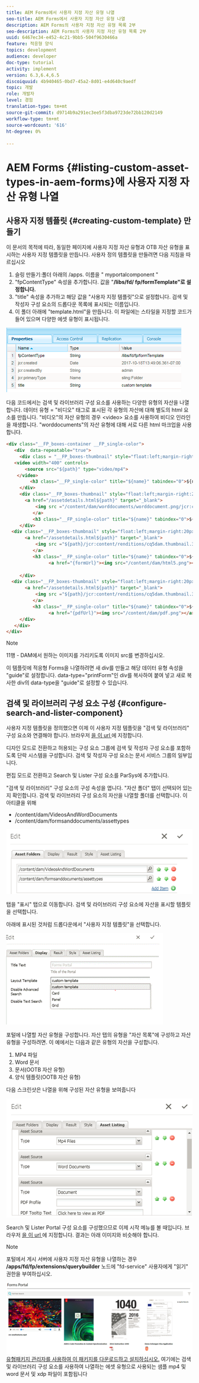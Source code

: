 ```yaml
---
title: AEM Forms에서 사용자 지정 자산 유형 나열
seo-title: AEM Forms에서 사용자 지정 자산 유형 나열
description: AEM Forms의 사용자 지정 자산 유형 목록 2부
seo-description: AEM Forms의 사용자 지정 자산 유형 목록 2부
uuid: 6467ec34-e452-4c21-9bb5-504f9630466a
feature: 적응형 양식
topics: development
audience: developer
doc-type: tutorial
activity: implement
version: 6.3,6.4,6.5
discoiquuid: 4b940465-0bd7-45a2-8d01-e4d640c9aedf
topic: 개발
role: 개발자
level: 경험
translation-type: tm+mt
source-git-commit: d9714b9a291ec3ee5f3dba9723de72bb120d2149
workflow-type: tm+mt
source-wordcount: '616'
ht-degree: 0%

---
```



# AEM Forms {#listing-custom-asset-types-in-aem-forms}에 사용자 지정 자산 유형 나열

## 사용자 지정 템플릿 {#creating-custom-template} 만들기


이 문서의 목적에 따라, 동일한 페이지에 사용자 지정 자산 유형과 OTB 자산 유형을 표시하는 사용자 지정 템플릿을 만듭니다. 사용자 정의 템플릿을 만들려면 다음 지침을 따르십시오

1. 슬링 만들기:폴더 아래의 /apps. 이름을 &quot; myportalcomponent &quot;
1. &quot;fpContentType&quot; 속성을 추가합니다. 값을 &quot;**/libs/fd/ fp/formTemplate&quot;로 설정합니다.**
1. &quot;title&quot; 속성을 추가하고 해당 값을 &quot;사용자 지정 템플릿&quot;으로 설정합니다. 검색 및 작성자 구성 요소의 드롭다운 목록에 표시되는 이름입니다.
1. 이 폴더 아래에 &quot;template.html&quot;을 만듭니다. 이 파일에는 스타일을 지정할 코드가 들어 있으며 다양한 에셋 유형이 표시됩니다.

![appsfolder](assets/appsfolder_.png)

다음 코드에서는 검색 및 라이브러리 구성 요소를 사용하는 다양한 유형의 자산을 나열합니다. 데이터 유형 = &quot;비디오&quot; 태그로 표시된 각 유형의 자산에 대해 별도의 html 요소를 만듭니다. &quot;비디오&quot;의 자산 유형의 경우 &lt;video> 요소를 사용하여 비디오 인라인을 재생합니다. &quot;worddocuments&quot;의 자산 유형에 대해 서로 다른 html 마크업을 사용합니다.

```html
<div class="__FP_boxes-container __FP_single-color">
   <div  data-repeatable="true">
     <div class = "__FP_boxes-thumbnail" style="float:left;margin-right:20px;" data-type = "videos">
   <video width="400" controls>
       <source src="${path}" type="video/mp4">
    </video>
         <h3 class="__FP_single-color" title="${name}" tabindex="0">${name}</h3>
     </div>
     <div class="__FP_boxes-thumbnail" style="float:left;margin-right:20px;" data-type = "worddocuments">
       <a href="/assetdetails.html${path}" target="_blank">
           <img src ="/content/dam/worddocuments/worddocument.png/jcr:content/renditions/cq5dam.thumbnail.319.319.png"/>
          </a>
          <h3 class="__FP_single-color" title="${name}" tabindex="0">${name}</h3>
     </div>
  <div class="__FP_boxes-thumbnail" style="float:left;margin-right:20px;" data-type = "xfaForm">
       <a href="/assetdetails.html${path}" target="_blank">
           <img src ="${path}/jcr:content/renditions/cq5dam.thumbnail.319.319.png"/>
          </a>
          <h3 class="__FP_single-color" title="${name}" tabindex="0">${name}</h3>
                <a href="{formUrl}"><img src="/content/dam/html5.png"></a><p>

     </div>
  <div class="__FP_boxes-thumbnail" style="float:left;margin-right:20px;" data-type = "printForm">
       <a href="/assetdetails.html${path}" target="_blank">
           <img src ="${path}/jcr:content/renditions/cq5dam.thumbnail.319.319.png"/>
          </a>
          <h3 class="__FP_single-color" title="${name}" tabindex="0">${name}</h3>
                <a href="{pdfUrl}"><img src="/content/dam/pdf.png"></a><p>
     </div>
   </div>
</div>
```

>[!NOTE]
>
>11행 - DAM에서 원하는 이미지를 가리키도록 이미지 src를 변경하십시오.
>
>이 템플릿에 적응형 Forms을 나열하려면 새 div를 만들고 해당 데이터 유형 속성을 &quot;guide&quot;로 설정합니다. data-type=&quot;printForm&quot;인 div를 복사하여 붙여 넣고 새로 복사한 div의 data-type을 &quot;guide&quot;로 설정할 수 있습니다.

## 검색 및 라이브러리 구성 요소 구성 {#configure-search-and-lister-component}

사용자 지정 템플릿을 정의했으면 이제 이 사용자 지정 템플릿을 &quot;검색 및 라이브러리&quot; 구성 요소와 연결해야 합니다. 브라우저 [을 이 url ](http://localhost:4502/editor.html/content/AemForms/CustomPortal.html)에 지정합니다.

디자인 모드로 전환하고 허용되는 구성 요소 그룹에 검색 및 작성자 구성 요소를 포함하도록 단락 시스템을 구성합니다. 검색 및 작성자 구성 요소는 문서 서비스 그룹의 일부입니다.

편집 모드로 전환하고 Search 및 Lister 구성 요소를 ParSys에 추가합니다.

&quot;검색 및 라이브러리&quot; 구성 요소의 구성 속성을 엽니다. &quot;자산 폴더&quot; 탭이 선택되어 있는지 확인합니다. 검색 및 라이브러리 구성 요소의 자산을 나열할 폴더를 선택합니다. 이 아티클을 위해

* /content/dam/VideosAndWordDocuments
* /content/dam/formsanddocuments/assettypes

![assetfolder](assets/selectingassetfolders.png)

탭을 &quot;표시&quot; 탭으로 이동합니다. 검색 및 라이브러리 구성 요소에 자산을 표시할 템플릿을 선택합니다.

아래에 표시된 것처럼 드롭다운에서 &quot;사용자 지정 템플릿&quot;을 선택합니다.

![searchanlister](assets/searchandlistercomponent.gif)

포털에 나열할 자산 유형을 구성합니다. 자산 탭의 유형을 &quot;자산 목록&quot;에 구성하고 자산 유형을 구성하려면. 이 예에서는 다음과 같은 유형의 자산을 구성합니다.

1. MP4 파일
1. Word 문서
1. 문서(OOTB 자산 유형)
1. 양식 템플릿(OOTB 자산 유형)

다음 스크린샷은 나열을 위해 구성된 자산 유형을 보여줍니다

![assettypes](assets/assettypes.png)

Search 및 Lister Portal 구성 요소를 구성했으므로 이제 시작 메뉴를 볼 때입니다. 브라우저 [을 이 url ](http://localhost:4502/content/AemForms/CustomPortal.html?wcmmode=disabled)에 지정합니다. 결과는 아래 이미지와 비슷해야 합니다.

>[!NOTE]
>
>포털에서 게시 서버에 사용자 지정 자산 유형을 나열하는 경우 **/apps/fd/fp/extensions/querybuilder** 노드에 &quot;fd-service&quot; 사용자에게 &quot;읽기&quot; 권한을 부여하십시오.

![자산 ](assets/assettypeslistings.png)
[유형패키지 관리자를 사용하여 이 패키지를 다운로드하고 설치하십시오.](assets/customassettypekt1.zip) 여기에는 검색 및 라이브러리 구성 요소를 사용하여 나열하는 에셋 유형으로 사용되는 샘플 mp4 및 word 문서 및 xdp 파일이 포함됩니다
